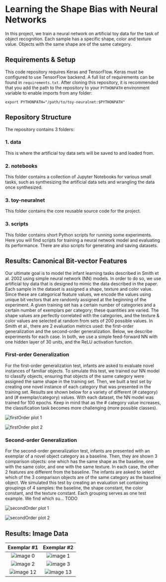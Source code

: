 # Learning the Shape Bias with Neural Networks

In this project, we train a neural network on artificial toy data for the task
of object recognition. Each sample has a specific shape, color and texture
value. Objects with the same shape are of the same category.

## Requirements & Setup
This code repository requires Keras and TensorFlow. Keras must be
configured to use TensorFlow backend. A full list of requirements can be found
in `requirements.txt`. After cloning this repository, it is recommended that
you add the path to the repository to your `PYTHONPATH` environment variable
to enable imports from any folder:

    export PYTHONPATH="/path/to/toy-neuralnet:$PYTHONPATH"


## Repository Structure
The repository contains 3 folders:

### 1. data
This is where the artificial toy data sets will be saved to and loaded from.

### 2. notebooks
This folder contains a collection of Jupyter Notebooks for various small tasks,
such as synthesizing the artificial data sets and wrangling the data once
synthesized.

### 3. toy-neuralnet
This folder contains the core reusable source code for the project.

### 3. scripts
This folder contains short Python scripts for running some experiments. Here
you will find scripts for training a neural network model and evaluating its
performance. There are also scripts for generating and saving datasets.


## Results: Canonical Bit-vector Features
Our ultimate goal is to model the infant learning tasks described in Smith
et al. 2002 using simple neural network (NN) models. In order to do so, we use
artificial toy data that is designed to mimic the data described in the paper.
Each sample in the dataset is assigned a shape, texture and color value. Since
these are categorical feature values, we encode the values using unique bit
vectors that are randomly assigned at the beginning of the experiment. A given
training set has a certain number of categories and a certain number of exemplars
per category; these quantities are varied. The shape values are perfectly
correlated with the categories, and the texture & color values are selected at
random from sets of 200 possible values. In Smith et al., there are 2 evaluation
metrics used: the first-order generalization and the second-order
generalization. Below, we describe experiments for each case. In both, we use a
simple feed-forward NN with one hidden layer of 30 units, and the
ReLU activation function.

### First-order Generalization
For the first-order generalization test, infants are asked to evaluate novel
instances of familiar objects. To simulate this test, we trained our NN model
to classify objects, ensuring that objects of the same category were assigned
the same shape in the training set. Then, we built a test set by creating one
novel instance of each category that was presented in the training set. Results
are shown below for a variety of different (# category) and (# exemplar/category)
values. With each dataset, the NN model was trained for 100 epochs. Keep in mind
that as the # category value increases, the classification task becomes more
challenging (more possible classes).

![firstOrder plot 1](https://github.com/rfeinman/toy-neuralnet/blob/master/results/plot_firstOrder1.png)

![firstOrder plot 2](https://github.com/rfeinman/toy-neuralnet/blob/master/results/plot_firstOrder2.png)

### Second-order Generalization
For the second-order generalization test, infants are presented with an exemplar
of a novel object category as a baseline. Then, they are shown 3 comparison objects:
one which has the same shape as the baseline, one with the same color, and one
with the same texture. In each case, the other 2 features are different from
the baseline. The infants are asked to select which of the 3 comparison objects
are of the same category as the baseline object. We simulated this test by
creating an evaluation set containing groupings of 4 samples: the baseline,
the shape constant, the color constant, and the texture constant. Each grouping
serves as one test example. We find which su... TODO

![secondOrder plot 1](https://github.com/rfeinman/toy-neuralnet/blob/master/results/plot_secondOrder1.png)

![secondOrder plot 2](https://github.com/rfeinman/toy-neuralnet/blob/master/results/plot_secondOrder2.png)


## Results: Image Data

Exemplar #1                |  Exemplar #2
:-------------------------:|:-------------------------:
![image 0](https://github.com/rfeinman/toy-neuralnet/blob/master/data/image_dataset/img0000.png)  |  ![image 1](https://github.com/rfeinman/toy-neuralnet/blob/master/data/image_dataset/img0001.png)
![image 2](https://github.com/rfeinman/toy-neuralnet/blob/master/data/image_dataset/img0002.png)  |  ![image 3](https://github.com/rfeinman/toy-neuralnet/blob/master/data/image_dataset/img0003.png)
![image 12](https://github.com/rfeinman/toy-neuralnet/blob/master/data/image_dataset/img0012.png)  |  ![image 13](https://github.com/rfeinman/toy-neuralnet/blob/master/data/image_dataset/img0013.png)
